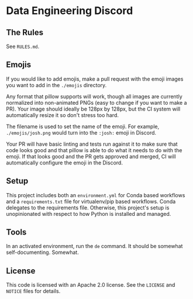 # Data Engineering Discord

## The Rules

See `RULES.md`.

## Emojis

If you would like to add emojis, make a pull request with the emoji images you
want to add in the `./emojis` directory.

Any format that pillow supports will work, though all images are currently
normalized into non-animated PNGs (easy to change if you want to make a PR).
Your image should ideally be 128px by 128px, but the CI system will
automatically resize it so don't stress too hard.

The filename is used to set the name of the emoji. For example,
`./emojis/josh.png` would turn into the `:josh:` emoji in Discord.

Your PR will have basic linting and tests run against it to make sure that code
looks good and that pillow is able to do what it needs to do with the emoji. If
that looks good and the PR gets approved and merged, CI will automatically
configure the emoji in the Discord.

## Setup

This project includes both an `environment.yml` for Conda based workflows and a
`requirements.txt` file for virtualenv/pip based workflows. Conda delegates to
the requirements file. Otherwise, this project's setup is unopinionated with
respect to how Python is installed and managed.

## Tools

In an activated environment, run the `de` command. It should be somewhat
self-documenting. Somewhat.

## License

This code is licensed with an Apache 2.0 license. See the `LICENSE` and `NOTICE`
files for details.
